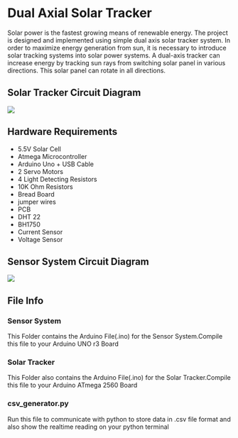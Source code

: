 <html>
  <h1>Dual Axial Solar Tracker</h1>
<p>Solar power is the fastest growing means of renewable energy. The project is designed and implemented using simple dual axis solar tracker system. In order to maximize energy generation from sun, it is necessary to introduce solar tracking systems into solar power systems. A dual-axis tracker can increase energy by tracking sun rays from switching solar panel in various directions. This solar panel can rotate in all directions.</p>
  <h2>Solar Tracker Circuit Diagram</h2>
  <img src="https://cdn.instructables.com/FLE/5Q6B/I6QD5WDR/FLE5Q6BI6QD5WDR.LARGE.jpg?auto=webp&width=1024&fit=bounds">
  <h2>Hardware Requirements</h2>
  <ul>
    <li>5.5V Solar Cell</li>
    <li>Atmega Microcontroller</li>
    <li>Arduino Uno + USB Cable</li>
    <li>2 Servo Motors</li>
    <li>4 Light Detecting Resistors</li>
    <li>10K Ohm Resistors</li>
    <li>Bread Board</li>
    <li>jumper wires</li>
    <li>PCB</li>
    <li>DHT 22</li>
    <li>BH1750</li>
    <li>Current Sensor</li>
    <li>Voltage Sensor</li>
    </ul>
  <h2>Sensor System Circuit Diagram</h2>
  <img src="https://i.ibb.co/r01KnXv/Screenshot-51.png">
  <h2>File Info</h2>
  <h3>Sensor System</h3>
  <p>This Folder contains the Arduino File(.ino) for the Sensor System.Compile this file to your Arduino UNO r3 Board</p>
  <h3>Solar Tracker</h3>
  <p>This Folder also contains the Arduino File(.ino) for the Solar Tracker.Compile this file to your Arduino ATmega 2560 Board</p>
  <h3>csv_generator.py</h3>
  <p>Run this file to communicate with python to store data in .csv file format and also show the realtime reading on your python terminal<p> 
  
  
